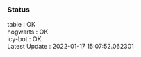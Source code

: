 ### Status


table : OK  
hogwarts : OK  
icy-bot : OK  
Latest Update : 2022-01-17 15:07:52.062301
